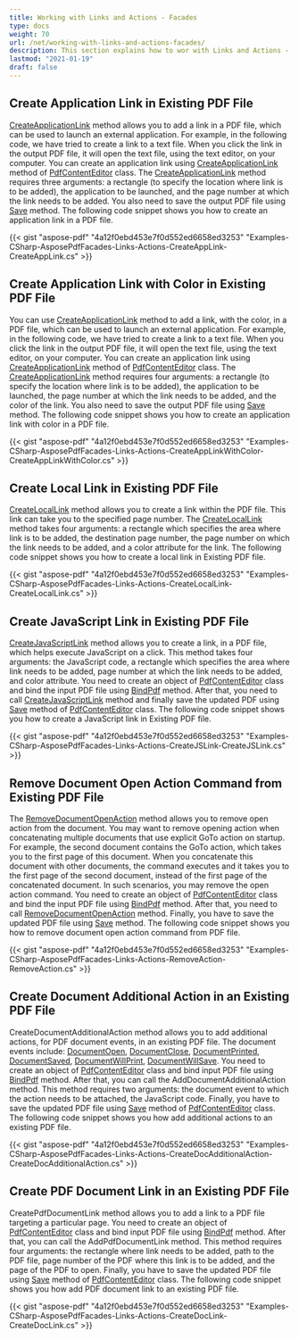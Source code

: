 ```yaml
---
title: Working with Links and Actions - Facades
type: docs
weight: 70
url: /net/working-with-links-and-actions-facades/
description: This section explains how to wor with Links and Actions - Facades using PdfContentEditor Class.
lastmod: "2021-01-19"
draft: false
---
```


## Create Application Link in Existing PDF File

[CreateApplicationLink](https://apireference.aspose.com/pdf/net/aspose.pdf.facades.pdfcontenteditor/createapplicationlink/methods/1) method allows you to add a link in a PDF file, which can be used to launch an external application. For example, in the following code, we have tried to create a link to a text file. When you click the link in the output PDF file, it will open the text file, using the text editor, on your computer. You can create an application link using [CreateApplicationLink](https://apireference.aspose.com/pdf/net/aspose.pdf.facades.pdfcontenteditor/createapplicationlink/methods/1) method of [PdfContentEditor](https://apireference.aspose.com/pdf/net/aspose.pdf.facades/pdfcontenteditor) class. The [CreateApplicationLink](https://apireference.aspose.com/pdf/net/aspose.pdf.facades.pdfcontenteditor/createapplicationlink/methods/1) method requires three arguments: a rectangle (to specify the location where link is to be added), the application to be launched, and the page number at which the link needs to be added. You also need to save the output PDF file using [Save](https://apireference.aspose.com/pdf/net/aspose.pdf/document/methods/save) method. The following code snippet shows you how to create an application link in a PDF file.



{{< gist "aspose-pdf" "4a12f0ebd453e7f0d552ed6658ed3253" "Examples-CSharp-AsposePdfFacades-Links-Actions-CreateAppLink-CreateAppLink.cs" >}}

## Create Application Link with Color in Existing PDF File

You can use [CreateApplicationLink](https://apireference.aspose.com/pdf/net/aspose.pdf.facades.pdfcontenteditor/createapplicationlink/methods/1) method to add a link, with the color, in a PDF file, which can be used to launch an external application. For example, in the following code, we have tried to create a link to a text file. When you click the link in the output PDF file, it will open the text file, using the text editor, on your computer. You can create an application link using [CreateApplicationLink](https://apireference.aspose.com/pdf/net/aspose.pdf.facades.pdfcontenteditor/createapplicationlink/methods/1) method of [PdfContentEditor](https://apireference.aspose.com/pdf/net/aspose.pdf.facades/pdfcontenteditor) class. The [CreateApplicationLink](https://apireference.aspose.com/pdf/net/aspose.pdf.facades.pdfcontenteditor/createapplicationlink/methods/1) method requires four arguments: a rectangle (to specify the location where link is to be added), the application to be launched, the page number at which the link needs to be added, and the color of the link. You also need to save the output PDF file using [Save](https://apireference.aspose.com/pdf/net/aspose.pdf/document/methods/save) method. The following code snippet shows you how to create an application link with color in a PDF file.



{{< gist "aspose-pdf" "4a12f0ebd453e7f0d552ed6658ed3253" "Examples-CSharp-AsposePdfFacades-Links-Actions-CreateAppLinkWithColor-CreateAppLinkWithColor.cs" >}}

## Create Local Link in Existing PDF File

[CreateLocalLink](https://apireference.aspose.com/pdf/net/aspose.pdf.facades/pdfcontenteditor/methods/createlocallink/index) method allows you to create a link within the PDF file. This link can take you to the specified page number. The [CreateLocalLink](https://apireference.aspose.com/pdf/net/aspose.pdf.facades/pdfcontenteditor/methods/createlocallink/index) method takes four arguments: a rectangle which specifies the area where link is to be added, the destination page number, the page number on which the link needs to be added, and a color attribute for the link. The following code snippet shows you how to create a local link in Existing PDF file.



{{< gist "aspose-pdf" "4a12f0ebd453e7f0d552ed6658ed3253" "Examples-CSharp-AsposePdfFacades-Links-Actions-CreateLocalLink-CreateLocalLink.cs" >}}

## Create JavaScript Link in Existing PDF File

[CreateJavaScriptLink](https://apireference.aspose.com/pdf/net/aspose.pdf.facades/pdfcontenteditor/methods/createjavascriptlink) method allows you to create a link, in a PDF file, which helps execute JavaScript on a click. This method takes four arguments: the JavaScript code, a rectangle which specifies the area where link needs to be added, page number at which the link needs to be added, and color attribute.
You need to create an object of [PdfContentEditor](https://apireference.aspose.com/pdf/net/aspose.pdf.facades/pdfcontenteditor) class and bind the input PDF file using [BindPdf](https://apireference.aspose.com/pdf/net/aspose.pdf.facades.facade/bindpdf/methods/3) method. After that, you need to call [CreateJavaScriptLink](https://apireference.aspose.com/pdf/net/aspose.pdf.facades/pdfcontenteditor/methods/createjavascriptlink) method and finally save the updated PDF using [Save](https://apireference.aspose.com/pdf/net/aspose.pdf/document/methods/save) method of [PdfContentEditor](https://apireference.aspose.com/pdf/net/aspose.pdf.facades/pdfcontenteditor) class. The following code snippet shows you how to create a JavaScript link in Existing PDF file.



{{< gist "aspose-pdf" "4a12f0ebd453e7f0d552ed6658ed3253" "Examples-CSharp-AsposePdfFacades-Links-Actions-CreateJSLink-CreateJSLink.cs" >}}

## Remove Document Open Action Command from Existing PDF File

The [RemoveDocumentOpenAction](https://apireference.aspose.com/pdf/net/aspose.pdf.facades/pdfcontenteditor/methods/removedocumentopenaction) method allows you to remove open action from the document. You may want to remove opening action when concatenating multiple documents that use explicit GoTo action on startup. For example, the second document contains the GoTo action, which takes you to the first page of this document. When you concatenate this document with other documents, the command executes and it takes you to the first page of the second document, instead of the first page of the concatenated document. In such scenarios, you may remove the open action command.
You need to create an object of [PdfContentEditor](https://apireference.aspose.com/pdf/net/aspose.pdf.facades/pdfcontenteditor) class and bind the input PDF file using [BindPdf](https://apireference.aspose.com/pdf/net/aspose.pdf.facades.facade/bindpdf/methods/3) method. After that, you need to call [RemoveDocumentOpenAction](https://apireference.aspose.com/pdf/net/aspose.pdf.facades/pdfcontenteditor/methods/removedocumentopenaction) method. Finally, you have to save the updated PDF file using [Save](https://apireference.aspose.com/pdf/net/aspose.pdf/document/methods/save) method. The following code snippet shows you how to remove document open action command from PDF file.



{{< gist "aspose-pdf" "4a12f0ebd453e7f0d552ed6658ed3253" "Examples-CSharp-AsposePdfFacades-Links-Actions-RemoveAction-RemoveAction.cs" >}}

## Create Document Additional Action in an Existing PDF File

CreateDocumentAdditionalAction method allows you to add additional actions, for PDF document events, in an existing PDF file. The document events include: [DocumentOpen](https://apireference.aspose.com/pdf/net/aspose.pdf.facades/pdfcontenteditor/fields/documentopen), [DocumentClose](https://apireference.aspose.com/pdf/net/aspose.pdf.facades/pdfcontenteditor/fields/documentclose), [DocumentPrinted](https://apireference.aspose.com/pdf/net/aspose.pdf.facades/pdfcontenteditor/fields/documentprinted), [DocumentSaved](https://apireference.aspose.com/pdf/net/aspose.pdf.facades/pdfcontenteditor/fields/documentsaved), [DocumentWillPrint](https://apireference.aspose.com/pdf/net/aspose.pdf.facades/pdfcontenteditor/fields/documentwillprint), [DocumentWillSave](https://apireference.aspose.com/pdf/net/aspose.pdf.facades/pdfcontenteditor/fields/documentwillsave).
You need to create an object of [PdfContentEditor](https://apireference.aspose.com/pdf/net/aspose.pdf.facades/pdfcontenteditor) class and bind input PDF file using [BindPdf](https://apireference.aspose.com/pdf/net/aspose.pdf.facades.facade/bindpdf/methods/3) method. After that, you can call the AddDocumentAdditionalAction method. This method requires two arguments: the document event to which the action needs to be attached, the JavaScript code. Finally, you have to save the updated PDF file using [Save](https://apireference.aspose.com/pdf/net/aspose.pdf/document/methods/save) method of [PdfContentEditor](https://apireference.aspose.com/pdf/net/aspose.pdf.facades/pdfcontenteditor) class. The following code snippet shows you how add additional actions to an existing PDF file.



{{< gist "aspose-pdf" "4a12f0ebd453e7f0d552ed6658ed3253" "Examples-CSharp-AsposePdfFacades-Links-Actions-CreateDocAdditionalAction-CreateDocAdditionalAction.cs" >}}

## Create PDF Document Link in an Existing PDF File

CreatePdfDocumentLink method allows you to add a link to a PDF file targeting a particular page. You need to create an object of [PdfContentEditor](https://apireference.aspose.com/pdf/net/aspose.pdf.facades/pdfcontenteditor) class and bind input PDF file using [BindPdf](https://apireference.aspose.com/pdf/net/aspose.pdf.facades.facade/bindpdf/methods/3) method. After that, you can call the AddPdfDocumentLink method. This method requires four arguments: the rectangle where link needs to be added, path to the PDF file, page number of the PDF where this link is to be added, and the page of the PDF to open. Finally, you have to save the updated PDF file using [Save](https://apireference.aspose.com/pdf/net/aspose.pdf/document/methods/save) method of [PdfContentEditor](https://apireference.aspose.com/pdf/net/aspose.pdf.facades/pdfcontenteditor) class. The following code snippet shows you how add PDF document link to an existing PDF file.



{{< gist "aspose-pdf" "4a12f0ebd453e7f0d552ed6658ed3253" "Examples-CSharp-AsposePdfFacades-Links-Actions-CreateDocLink-CreateDocLink.cs" >}}

